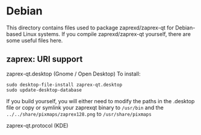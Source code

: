 
Debian
====================
This directory contains files used to package zaprexd/zaprex-qt
for Debian-based Linux systems. If you compile zaprexd/zaprex-qt yourself, there are some useful files here.

## zaprex: URI support ##


zaprex-qt.desktop  (Gnome / Open Desktop)
To install:

	sudo desktop-file-install zaprex-qt.desktop
	sudo update-desktop-database

If you build yourself, you will either need to modify the paths in
the .desktop file or copy or symlink your zaprexqt binary to `/usr/bin`
and the `../../share/pixmaps/zaprex128.png` to `/usr/share/pixmaps`

zaprex-qt.protocol (KDE)

